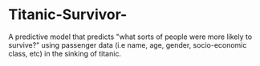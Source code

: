 # Titanic-Survivor-
A predictive model that predicts "what sorts of people were more likely to survive?" using passenger data (i.e name, age, gender, socio-economic class, etc) in the sinking of titanic.
